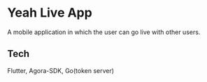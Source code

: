 # Yeah Live App

A mobile application in which the user can go live with other users.

## Tech

Flutter, Agora-SDK, Go(token server)
